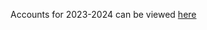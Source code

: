 <!--
.. title: Annual Governance And Accountability Return 2023-2024.
.. slug: 2024-05-25-meeting
.. date: 2024-05-25 02:49:30 UTC
.. tags: parishcouncil, accounts, transparency
.. category: accounts
.. link:
.. description:
.. type: text
-->
Accounts for 2023-2024 can be viewed [here](https://drive.google.com/file/d/1lcqoirSqMyMAVlYns1yzxXlc-I-NRxlJ/view?usp=sharing)
